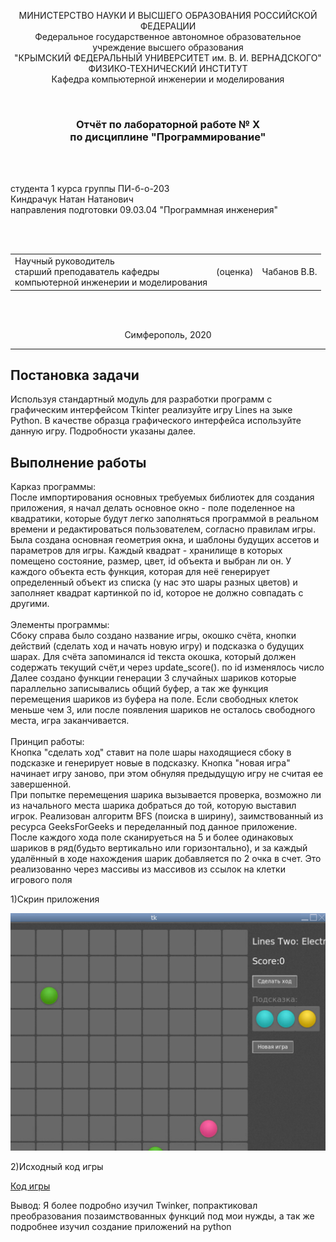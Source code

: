 <p align="center">МИНИСТЕРСТВО НАУКИ  И ВЫСШЕГО ОБРАЗОВАНИЯ РОССИЙСКОЙ ФЕДЕРАЦИИ<br>
Федеральное государственное автономное образовательное учреждение высшего образования<br>
"КРЫМСКИЙ ФЕДЕРАЛЬНЫЙ УНИВЕРСИТЕТ им. В. И. ВЕРНАДСКОГО"<br>
ФИЗИКО-ТЕХНИЧЕСКИЙ ИНСТИТУТ<br>
Кафедра компьютерной инженерии и моделирования</p>
<br>
<h3 align="center">Отчёт по лабораторной работе № X<br> по дисциплине "Программирование"</h3>
<br><br>
<p>студента 1 курса группы ПИ-б-о-203<br>
Киндрачук Натан Натанович<br>
направления подготовки 09.03.04 "Программная инженерия"</p>
<br><br>
<table>
<tr><td>Научный руководитель<br> старший преподаватель кафедры<br> компьютерной инженерии и моделирования</td>
<td>(оценка)</td>
<td>Чабанов В.В.</td>
</tr>
</table>
<br><br>
<p align="center">Симферополь, 2020</p>
<hr>
<h2>Постановка задачи</h2>
Используя стандартный модуль для разработки программ с графическим интерфейсом Tkinter реализуйте игру Lines на зыке Python.
В качестве образца графического интерфейса используйте данную игру.
Подробности указаны далее.
<h2>Выполнение работы</h2>
Карказ программы:<br>
После импортирования основных требуемых библиотек для создания приложения, я начал делать основное окно - поле поделенное на квадратики, которые будут легко заполняться программой в реальном времени и редактироваться пользователем, согласно правилам игры. Была создана основная геометрия окна, и шаблоны будущих ассетов и параметров для игры.
Каждый квадрат - хранилище в которых помещено состояние, размер, цвет, id объекта и выбран ли он. У каждого объекта есть функция, которая для неё генерирует определенный объект из списка (у нас это шары разных цветов) и заполняет квадрат картинкой по id, которое не должно совпадать с другими.<br>
<br>
Элементы программы:<br>
Сбоку справа было создано название игры, окошко счёта, кнопки действий (сделать ход и начать новую игру) и подсказка о будущих шарах.
Для счёта запоминался id текста окошка, который должен содержать текущий счёт,и через update_score(). по id изменялось число 
Далее создано функции генерации 3 случайных шариков которые параллельно записывались общий буфер, а так же функция перемещения шариков из буфера на поле. Если свободных клеток меньше чем 3, или после появления шариков не осталось свободного места, игра заканчивается.<br>
<br>
Принцип работы:<br>
Кнопка "сделать ход" ставит на поле шары находящиеся сбоку в подсказке и генерирует новые в подсказку.
Кнопка "новая игра" начинает игру заново, при этом обнуляя предыдущую игру не считая ее завершенной.
<br>
При попытке перемещения шарика вызывается проверка, возможно ли из начального места шарика добраться до той, которую выставил игрок. Реализован алгоритм BFS (поиска в ширину), заимствованный из ресурса GeeksForGeeks и переделанный под данное приложение.
После каждого хода поле сканируеться на 5 и более одинаковых шариков в ряд(будьто вертикально или горизонтально), и за каждый удалённый в ходе нахождения шарик добавляется по 2 очка в счет. Это реализованно через массивы из массивов из ссылок на клетки игрового поля<br>

1)Скрин приложения

![](./GameScreen.png)

2)Исходный код игры

[Код игры](./BallsGame.py)

Вывод: Я более подробно изучил Twinker, попрактиковал преобразования позаимствованных функций под мои нужды, а так же подробнее изучил создание приложений на python
